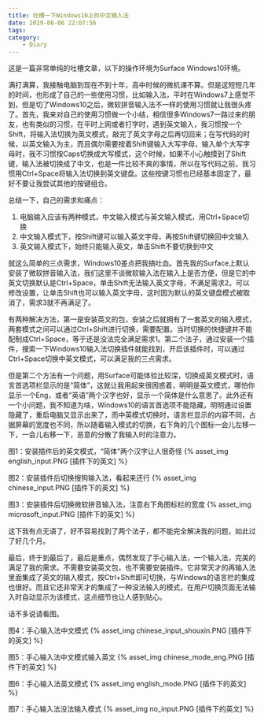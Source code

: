 ```yaml
---
title: 吐槽一下Windows10上的中文输入法
date: 2019-06-06 22:07:56
tags: 
category:
    - Diary
---
```


这是一篇非常单纯的吐槽文章，以下的操作环境为Surface Windows10环境。

满打满算，我接触电脑到现在不到十年，高中时候的微机课不算。但是这短短几年的时间，也形成了自己的一些使用习惯，比如输入法，平时在Windows7上感觉不到，但是切了Windows10之后，微软拼音输入法不一样的使用习惯就让我很头疼了。首先，我来对自己的使用习惯做一个小结，相信很多Windows7一路过来的朋友，也有类似的习惯，在平时上网或者打字时，遇到英文输入，我习惯按一个Shift，将输入法切换为英文模式，敲完了英文字母之后再切回来；在写代码的时候，以英文输入为主，而且偶尔需要按着Shift键输入大写字母，输入单个大写字母时，我不习惯按Caps切换成大写模式，这个时候，如果不小心触摸到了Shift键，输入法被切换成了中文，也是一件比较不爽的事情，所以在写代码之前，我习惯用Ctrl+Space将输入法切换到英文键盘。这些按键习惯也已经基本固定了，最好不要让我尝试其他的按键组合。

总结一下，自己的需求和痛点：
1. 电脑输入应该有两种模式，中文输入模式与英文输入模式，用Ctrl+Space切换
2. 中文输入模式下，按Shift键可以输入英文字母，再按Shift键切换回中文输入
3. 英文输入模式下，始终只能输入英文，单击Shift不要切换到中文

就这么简单的三点需求，Windows10差点把我搞吐血。首先我的Surface上默认安装了微软拼音输入法，我们这里不谈微软输入法在输入上是否方便，但是它的中英文切换默认是Ctrl+Space，单击Shift无法输入英文字母，不满足需求2。可以修改设置，让单击Shift也可以输入英文字母，这时因为默认的英文键盘模式被取消了，需求3就不再满足了。

有两种解决方法，第一是安装英文的包，安装之后就拥有了一套英文的输入模式，两套模式之间可以通过Ctrl+Shift进行切换，需要配置。当时切换的快捷键并不能配制成Ctrl+Space，等于还是没法完全满足需求1。第二个法子，通过安装一个插件，搜索一下Windows10输入法切换插件就能找到，开启该插件时，可以通过Ctrl+Space切换中英文模式，可以满足我的三点需求。

但是第二个方法有一个问题，用Surface可能体验比较深，切换成英文模式时，语言首选项栏显示的是“简体”，这就让我用起来很困惑着，明明是英文模式，哪怕你显示一个Eng，或者“英语”两个汉字也好，显示一个简体是什么意思了。此外还有一个小问题，我不知道为啥，Windows10的语言首选项不能隐藏，明明通过设置隐藏了，重启电脑又显示出来了，而中英模式切换时，语言栏显示的内容不同，占据屏幕的宽度也不同，所以随着输入模式的切换，右下角的几个图标一会儿左移一下，一会儿右移一下，恶意的分散了我输入时的注意力。

图1：安装插件后的英文模式，“简体”两个汉字让人很奇怪
{% asset_img english_input.PNG [插件下的英文] %}

图2：安装插件后切换搜狗输入法，看起来还行
{% asset_img chinese_input.PNG [插件下的英文] %}

图3：安装插件后切换微软拼音输入法，注意右下角图标栏的宽度
{% asset_img microsoft_input.PNG [插件下的英文] %}

这下我有点无语了，好不容易找到了两个法子，都不能完全解决我的问题，如此过了好几个月。

最后，终于到最后了，最后是重点，偶然发现了手心输入法，一个输入法，完美的满足了我的需求。不需要安装英文包，也不需要安装插件。它非常天才的再输入法里面集成了英文的输入模式，按Ctrl+Shift即可切换，与Windows的语言栏的集成也很好。而且它还非常天才的集成了一种没法输入的模式，在用户切换页面无法输入时自动显示为该模式，这点细节也让人感到贴心。

话不多说请看图。

图4：手心输入法中文模式
{% asset_img chinese_input_shouxin.PNG [插件下的英文] %}

图5：手心输入法中文模式输入英文
{% asset_img chinese_mode_eng.PNG [插件下的英文] %}

图6：手心输入法英文模式
{% asset_img english_mode.PNG [插件下的英文] %}

图7：手心输入法没法输入模式
{% asset_img no_input.PNG [插件下的英文] %}